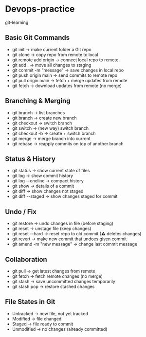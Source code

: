 # Devops-practice
git-learning 

## Basic Git Commands  

- git init → make current folder a Git repo  
- git clone <repo-url> → copy repo from remote to local  
- git remote add origin <repo-url> → connect local repo to remote  
- git add . → move all changes to staging  
- git commit -m "message" → save changes in local repo  
- git push origin main → send commits to remote repo  
- git pull origin main → fetch + merge updates from remote  
- git fetch → download updates from remote (no merge)  

## Branching & Merging  

- git branch → list branches  
- git branch <name> → create new branch  
- git checkout <branch> → switch branch  
- git switch <branch> → (new way) switch branch  
- git checkout -b <name> → create + switch branch  
- git merge <branch> → merge branch into current  
- git rebase <branch> → reapply commits on top of another branch  

## Status & History  

- git status → show current state of files  
- git log → show commit history  
- git log --oneline → compact history  
- git show <commit-id> → details of a commit  
- git diff → show changes not staged  
- git diff --staged → show changes staged for commit  

## Undo / Fix  

- git restore <file> → undo changes in file (before staging)  
- git reset <file> → unstage file (keep changes)  
- git reset --hard <commit-id> → reset repo to old commit (⚠ deletes changes)  
- git revert <commit-id> → make new commit that undoes given commit  
- git amend -m "new message" → change last commit message  

## Collaboration  

- git pull → get latest changes from remote  
- git fetch → fetch remote changes (no merge)  
- git stash → save uncommitted changes temporarily  
- git stash pop → restore stashed changes  

## File States in Git  

- Untracked → new file, not yet tracked  
- Modified → file changed  
- Staged → file ready to commit  
- Unmodified → no changes (already committed)  


